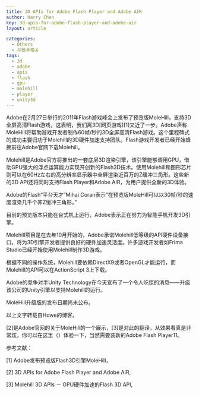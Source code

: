 ```yaml
---
title: 3D APIs for Adobe Flash Player and Adobe AIR
author: Harry Chen
key: 3d-apis-for-adobe-flash-player-and-adobe-air
layout: article

categories:
  - Others
  - 与技术相关
tags:
  - 3d
  - adobe
  - apis
  - flash
  - gpu
  - molehill
  - player
  - unity3d
---
```


  Adobe在2月27日举行的2011年Flash游戏峰会上发布了预览版MoleHill，支持3D全屏高清Flash游戏，这表明，我们离3D[网页游戏][1]又近了一步。Adobe声称MoleHill将帮助游戏开发者制作60帧/秒的3D全屏高清Flash游戏。这个里程碑式的成功主要归功于Molehill的3D硬件加速支持团队。Flash游戏开发者已经开始蜂拥前往Adobe官网下载Molehill。

  Molehill是Adobe官方将推出的一套底层3D渲染引擎，该引擎能够调用GPU，借助GPU强大的浮点运算能力实现开创新的Flash3D技术。使用Molehill和图形芯片则可以在60Hz左右的高分辨率显示器中全屏渲染近百万的Z缓冲三角形。这些新的3D API还将同时支持Flash Player和Adobe AIR，为用户提供全新的3D体验。

  Adobe的Flash“平台天才”Mihai Coran表示“在预览版MoleHill可以以30帧/秒的速度渲染几千个非Z缓冲三角形。”

  目前的预览版本只能在台式机上运行，Adobe表示正在努力为智能手机开发3D引擎。

  Molehill项目是在去年10月开始的，Adobe承诺Molehill低等级的API硬件设备接口，将为3D引擎开发者提供良好的硬件加速灵活度。许多游戏开发者如Frima Studio已经开始使用Molehill制作3D游戏。

  根据不同的操作系统，Molehill要依赖DirectX9或者OpenGL才能运行，而Molehill的API可以在ActionScript 3上下载。

  Adobe的竞争对手Unity Technology在今天宣布了一个令人吃惊的消息——升级该公司的Unity引擎以支持Molehill的运行。

  MoleHill升级版的发布日期尚未公布。

  以上文字转载自Howe的博客。

  [2]是Adobe官网的关于MoleHill的一个展示，[3]是对此的翻译，从效果看真是非常炫，你可以在这里（）体验一下，当然需要装新的Adobe Flash Player11。

参考文献：

[1] Adobe发布预览版Flash3D引擎MoleHill，

[2] 3D APIs for Adobe Flash Player and Adobe AIR,

[3] Molehill 3D APIs － GPU硬件加速的Flash 3D API,

